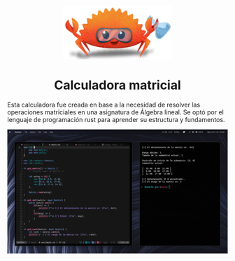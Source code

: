 
<div align="center">
    <img src="./src/img/image.png" width=250 />
</div>

<div align="center">
    <h1>Calculadora matricial</h1>
</div>

Esta calculadora fue creada en base a la necesidad de resolver las operaciones matriciales en una asignatura de Álgebra lineal. Se optó por el lenguaje de programación rust para aprender su estructura y fundamentos.

![image](./src/img/rustrix-2.png)

